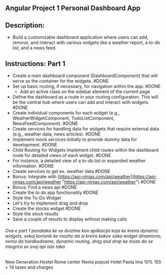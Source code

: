 
## Angular Project 1 **Personal Dashboard App** 
## Description:

- Build a customizable dashboard application where users can add, remove, and interact with various widgets like a weather report, a to-do list, and a news feed. 

## Instructions: **Part 1**
- Create a main dashboard component (DashboardComponent) that will serve as the container for the widgets. #DONE 
- Set up basic routing, if necessary, for navigation within the app.  #DONE 
	- Add an active class on the sidebar element of the current page
- Define the dashboard as a route in your routing configuration. This will be the central hub where users can add and interact with widgets.  #DONE 
- Create individual components for each widget (e.g., WeatherWidgetComponent, TodoListComponent, NewsFeedComponent).  #DONE 
- Create services for handling data for widgets that require external data (e.g., weather data, news articles).  #DONE 
- Implement mock services initially to provide dummy data for development.  #DONE 
- Child Routing for Widgets Implement child routes within the dashboard route for detailed views of each widget. #DONE  
- For instance, a detailed view of a to-do list or expanded weather information.  #DONE 
- Create services to get ex. weather data #DONE  
- Bonus: Integrate with [https://api-ninjas.com/api/weather](https://api-ninjas.com/api/weather "https://api-ninjas.com/api/weather")  #DONE  
- Bonus: Find a news api #DONE 
- Create the to do app functionality #DONE 
- Style the To-Do Widget
- Let's try to implement drag and drop
- Create the stocks widget  #DONE 
- Style the stock results
- Save a couple of results to display without making calls


###### Ova e part 1 ponataka ke se dvizime kon aplikacija koja ke kreira dynamic widgets, sekoj korisnik ke mozhe da si kreira kakov saka widget dinamicno, nema da hardkodirame, dynamic routing, drag and drop ke moze da se integrira so svoj api isto taka


New Generation Hostel Rome center Nema popust
Hotel Paola Ima 10% 155 + 14 taxes and charges